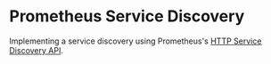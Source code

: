 # Prometheus Service Discovery
Implementing a service discovery using Prometheus's [HTTP Service Discovery API](https://prometheus.io/docs/prometheus/latest/http_sd/).

